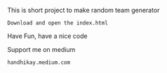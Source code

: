 This is short project to make random team generator

```
Download and open the index.html
```

Have Fun, have a nice code

Support me on medium

```
handhikay.medium.com
```
